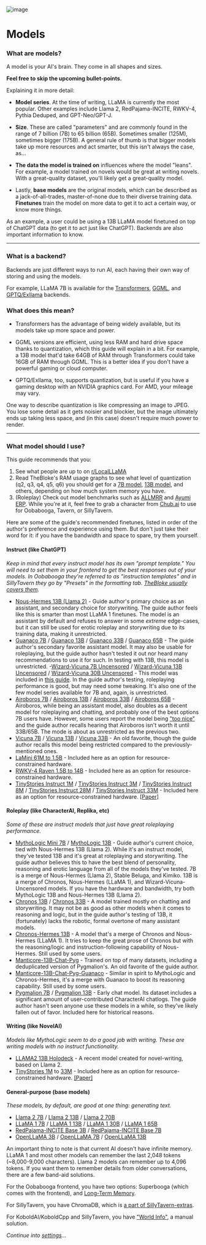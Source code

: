 ![image](https://user-images.githubusercontent.com/55674863/230696024-98ce9e16-f558-4402-ac43-0e7f960c118c.png)

# Models

### What are models?

A model is your AI's brain. They come in all shapes and sizes.

**Feel free to skip the upcoming bullet-points.**

Explaining it in more detail:

- **Model series**. At the time of writing, LLaMA is currently the most popular. Other examples include Llama 2, RedPajama-INCITE, RWKV-4, Pythia Deduped, and GPT-Neo/GPT-J.
  
- **Size**. These are called "parameters" and are commonly found in the range of 7 billion (7B) to 65 billion (65B). Sometimes smaller (125M), sometimes bigger (175B). A general rule of thumb is that bigger models take up more resources and act smarter, but this isn't always the case, as...

- **The data the model is trained on** influences where the model "leans". For example, a model trained on novels would be great at writing novels. With a great-quality dataset, you'll likely get a great-quality model.

- Lastly, **base models** are the original models, which can be described as a jack-of-all-trades, master-of-none due to their diverse training data. **Finetunes** train the model on more data to get it to act a certain way, or know more things.

As an example, a user could be using a 13B LLaMA model finetuned on top of ChatGPT data (to get it to act just like ChatGPT). Backends are also important information to know.

* * *

### What is a backend?

Backends are just different ways to run AI, each having their own way of storing and using the models.

For example, LLaMA 7B is available for the [Transformers](https://huggingface.co/decapoda-research/llama-7b-hf), [GGML](https://huggingface.co/TheBloke/LLaMa-7B-GGML), and [GPTQ/Exllama](https://huggingface.co/camelids/llama-7b-int4-gptq-groupsize128-safetensors/tree/main) backends.

### What does this mean?

- Transformers has the advantage of being widely available, but its models take up more space and power.

- GGML versions are efficient, using less RAM and hard drive space thanks to quantization, which this guide will explain in a bit. For example, a 13B model that'd take 64GB of RAM through Transformers could take 16GB of RAM through GGML. This is a better idea if you don't have a powerful gaming or cloud computer.

- GPTQ/Exllama, too, supports quantization, but is useful if you have a gaming desktop with an NVIDIA graphics card. For AMD, your mileage may vary.

One way to describe quantization is like compressing an image to JPEG. You lose some detail as it gets noisier and blockier, but the image ultimately ends up taking less space, and (in this case) doesn't require much power to render.

* * *

### What model should I use?

This guide recommends that you:
1. See what people are up to on [r/LocalLLaMA](https://old.reddit.com/r/LocalLLaMA)
2. Read TheBloke's RAM usage graphs to see what level of quantization (q2, q3, q4, q5, q6) you should get for a [7B model](https://huggingface.co/TheBloke/guanaco-7B-GGML#provided-files), [13B model](https://huggingface.co/TheBloke/guanaco-13B-GGML#provided-files), and others, depending on how much system memory you have.
3. (Roleplay) Check out model benchmarks such as [ALLMRR](https://rentry.co/ALLMRR) and [Ayumi ERP](https://rentry.co/ayumi_erp_rating). While you're at it, feel free to grab a character from [Chub.ai](https://www.chub.ai/) to use for Oobabooga, Tavern, or SillyTavern.

Here are some of the guide's recommended finetunes, listed in order of the author's preference and experience using them. But don't just take their word for it: if you have the bandwidth and space to spare, try them yourself.

#### Instruct (like ChatGPT)
*Keep in mind that every instruct model has its own "prompt template." You will need to set them in your frontend to get the best responses out of your models. In Oobabooga they're referred to as "instruction templates" and in SillyTavern they go by "Presets" in the formatting tab. [TheBloke usually covers them](https://huggingface.co/TheBloke/guanaco-7B-GGML#prompt-template-guanaco).*
- [Nous-Hermes 13B (Llama 2)](https://huggingface.co/TheBloke/Nous-Hermes-Llama2-GGML) - Guide author's primary choice as an assistant, and secondary choice for storywriting. The guide author feels like this is smarter than most LLaMA 1 finetunes. The model is an assistant by default and refuses to answer in some _extreme_ edge-cases, but it can still be used for erotic roleplay and storywriting due to its training data, making it unrestricted.
- [Guanaco 7B](https://huggingface.co/TheBloke/guanaco-7B-GGML) / [Guanaco 13B](https://huggingface.co/TheBloke/guanaco-13B-GGML) / [Guanaco 33B](https://huggingface.co/TheBloke/guanaco-33B-GGML) / [Guanaco 65B](https://huggingface.co/TheBloke/guanaco-65B-GGML) - The guide author's secondary favorite assistant model. It may also be usable for roleplaying, but the guide author hasn't tested it out nor heard many recommendations to use it for such. In testing with 13B, this model is unrestricted.
-[Wizard-Vicuna 7B Uncensored](https://huggingface.co/TheBloke/Wizard-Vicuna-7B-Uncensored-GGML) / [Wizard-Vicuna 13B Uncensored](https://huggingface.co/TheBloke/Wizard-Vicuna-13B-Uncensored-GGML) / [Wizard-Vicuna 30B Uncensored](https://huggingface.co/TheBloke/Wizard-Vicuna-30B-Uncensored-GGML) - This model was included in [this guide](https://rentry.org/local_LLM_guide_models). In the guide author's testing, roleplaying performance is good, but may need some tweaking. It's also one of the few model series available for 7B and, again, is unrestricted.
- [Airoboros 7B](https://huggingface.co/TheBloke/airoboros-7B-gpt4-1.4-GGML) / [Airoboros 13B](https://huggingface.co/TheBloke/airoboros-13B-gpt4-1.4-GGML) / [Airoboros 33B](https://huggingface.co/TheBloke/airoboros-33B-gpt4-1.4-GGML) / [Airoboros 65B](https://huggingface.co/TheBloke/airoboros-65B-gpt4-1.4-GGML) - Airoboros, while being an assistant model, also doubles as a decent model for roleplaying and chatting, and probably one of the best options 7B users have. However, some users report the model being ["too nice"](https://old.reddit.com/r/LocalLLaMA/comments/14l1d48/the_best_13b_model_for_rolepay/) and the guide author recalls hearing that Airoboros isn't worth it until 33B/65B. The mode is about as unrestricted as the previous two.
- [Vicuna 7B](https://huggingface.co/TheBloke/vicuna-7B-v1.3-GGML) / [Vicuna 13B](https://huggingface.co/TheBloke/vicuna-13b-v1.3.0-GGML) / [Vicuna 33B](https://huggingface.co/TheBloke/vicuna-33B-GGML) - An old favorite, though the guide author recalls this model being restricted compared to the previously-mentioned ones.
- [LaMini 61M to 1.5B](https://github.com/mbzuai-nlp/lamini-lm#models) - Included here as an option for resource-constrained hardware.
- [RWKV-4 Raven 1.5B to 14B](https://huggingface.co/latestissue/rwkv-4-raven-ggml-quantized/tree/main) - Included here as an option for resource-constrained hardware.
- [TinyStories Instruct 1M](https://huggingface.co/roneneldan/TinyStories-Instruct-1M) / [TinyStories Instruct 3M](https://huggingface.co/roneneldan/TinyStories-Instruct-3M) / [TinyStories Instruct 8M](https://huggingface.co/roneneldan/TinyStories-Instruct-8M) / [TinyStories Instruct 28M](https://huggingface.co/roneneldan/TinyStories-Instruct-28M) / [TinyStories Instruct 33M](https://huggingface.co/roneneldan/TinyStories-Instruct-33M) - Included here as an option for resource-constrained hardware. [[Paper]](https://arxiv.org/abs/2305.07759)

#### Roleplay (like CharacterAI, Replika, etc)
*Some of these are instruct models that just have great roleplaying performance.*
- [MythoLogic Mini 7B](https://huggingface.co/TheBloke/MythoLogic-Mini-7B-GGML) / [MythoLogic 13B](https://huggingface.co/TheBloke/MythoLogic-13B-GGML) - Guide author's current choice, tied with Nous-Hermes 13B (Llama 2). While it's an instruct model, they've tested 13B and it's great at roleplaying and storywriting. The guide author believes this to have the best blend of personality, reasoning and erotic language from all of the models they've tested. 7B is a merge of Nous-Hermes (Llama 2), Stable Beluga, and Kimiko. 13B is a merge of Chronos, Nous-Hermes (LLaMA 1), and Wizard-Vicuna-Uncensored models. If you have the hardware and bandwidth, try both MythoLogic 13B and Nous-Hermes 13B (Llama 2).
- [Chronos 13B](https://huggingface.co/TheBloke/chronos-13B-GGML) / [Chronos 33B](https://huggingface.co/TheBloke/chronos-33b-GGML) - A model trained mostly on chatting and storywriting. It may not be as good as other models when it comes to reasoning and logic, but in the guide author's testing of 13B, it (fortunately) lacks the robotic, formal overtone of many assistant models.
- [Chronos-Hermes 13B](https://huggingface.co/TheBloke/chronos-hermes-13B-GGML) - A model that's a merge of Chronos and Nous-Hermes (LLaMA 1). It tries to keep the great prose of Chronos but with the reasoning/logic and instruction-following capability of Nous-Hermes. Still used by some users.
- [Manticore-13B-Chat-Pyg](https://huggingface.co/TheBloke/manticore-13b-chat-pyg-GGML) - Trained on top of many datasets, including a deduplicated version of Pygmalion's. An old favorite of the guide author.
- [Manticore-13B-Chat-Pyg-Guanaco](https://huggingface.co/mindrage/Manticore-13B-Chat-Pyg-Guanaco-GGML) - Similar in spirit to MythoLogic and Chronos-Hermes, it's a merge with Guanaco to boost its reasoning capability. Still used by some users.
- [Pygmalion 7B](https://huggingface.co/models?search=pygmalion%207b%20ggml) / [Pygmalion 13B](https://huggingface.co/Neko-Institute-of-Science/Pygmalion-13B-GGML) - Early chat model. Its dataset includes a significant amount of user-contributed CharacterAI chatlogs. The guide author hasn't seen anyone use these models in a while, so they've likely fallen out of favor. Included here for historical reasons.

#### Writing (like NovelAI)
*Models like MythoLogic seem to do a good job with writing. These are writing models with no instruct functionality.*
- [LLAMA2 13B Holodeck](https://huggingface.co/KoboldAI/LLAMA2-13B-Holodeck-1-GGML) - A recent model created for novel-writing, based on Llama 2.
- [TinyStories 1M](https://huggingface.co/roneneldan/TinyStories-1M) to [33M](https://huggingface.co/roneneldan/TinyStories-33M) - Included here as an option for resource-constrained hardware. [[Paper]](https://arxiv.org/abs/2305.07759)

#### General-purpose (base models)
*These models, by default, are good at one thing: generating text.*
- [Llama 2 7B](https://huggingface.co/TheBloke/Llama-2-7B-GGML) / [Llama 2 13B](https://huggingface.co/TheBloke/Llama-2-13B-GGML) / [Llama 2 70B](https://huggingface.co/TheBloke/Llama-2-70B-GGML)
- [LLaMA 1 7B](https://huggingface.co/TheBloke/LLaMa-7B-GGML) / [LLaMA 1 13B](https://huggingface.co/TheBloke/LLaMa-13B-GGML) / [LLaMA 1 30B](https://huggingface.co/TheBloke/LLaMa-30B-GGML) / [LLaMA 1 65B](https://huggingface.co/TheBloke/LLaMa-65B-GGML)
- [RedPajama-INCITE Base 3B](https://huggingface.co/rustformers/redpajama-3b-ggml) / [RedPajama-INCITE Base 7B](https://huggingface.co/rustformers/redpajama-7b-ggml)
- [OpenLLaMA 3B](https://huggingface.co/SlyEcho/open_llama_3b_v2_ggml) / [OpenLLaMA 7B](https://huggingface.co/SlyEcho/open_llama_7b_v2_ggml) / [OpenLLaMA 13B](https://huggingface.co/SlyEcho/open_llama_13b_ggml)

An important thing to note is that current AI doesn't have infinite memory. LLaMA 1 and most other models can remember the last 2,048 tokens (~8,000-9,000 characters). Llama 2 models can remember up to 4,096 tokens. If you want them to remember details from older conversations, there are a few band-aid solutions.

For the Oobabooga frontend, you have two options: Superbooga (which comes with the frontend), and [Long-Term Memory](https://github.com/wawawario2/long_term_memory).

For SillyTavern, you have ChromaDB, which is [a part of SillyTavern-extras](https://github.com/SillyTavern/SillyTavern-extras#modules).

For KoboldAI/KoboldCpp and SillyTavern, you have ["World Info"](https://github.com/KoboldAI/KoboldAI-Client/wiki/Memory,-Author%27s-Note-and-World-Info#world-info), a manual solution.

*Continue into [settings](settings.md)...*
